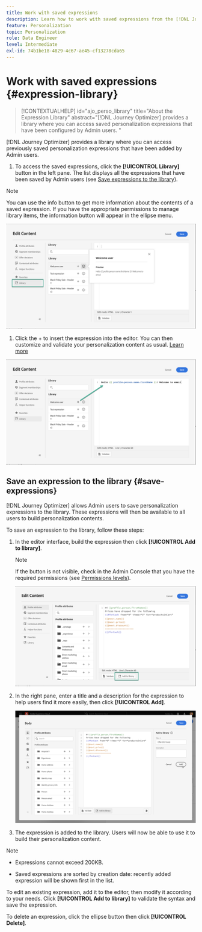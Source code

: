 ```yaml
---
title: Work with saved expressions
description: Learn how to work with saved expressions from the [!DNL Journey Optimizer] library.
feature: Personalization
topic: Personalization
role: Data Engineer
level: Intermediate
exl-id: 74b1be18-4829-4c67-ae45-cf13278cda65
---
```

# Work with saved expressions {#expression-library}

>[!CONTEXTUALHELP]
>id="ajo_perso_library"
>title="About the Expression Library"
>abstract="[!DNL Journey Optimizer] provides a library where you can access saved personalization expressions that have been configured by Admin users. "

[!DNL Journey Optimizer] provides a library where you can access previously saved personalization expressions that have been added by Admin users. 

1. To access the saved expressions, click the **[!UICONTROL Library]** button in the left pane. The list displays all the expressions that have been saved by Admin users (see [Save expressions to the library](#save-expressions)).

>[!NOTE]
>
>You can use the info button to get more information about the contents of a saved expression. If you have the appropriate permissions to manage library items, the information button will appear in the ellipse menu.
    
![](assets/library-list.png)

1. Click the + to insert the expression into the editor. You can then customize and validate your personalization content as usual. [Learn more](../personalization/personalization-build-expressions.md)

![](assets/library-add.png)

## Save an expression to the library {#save-expressions}

[!DNL Journey Optimizer] allows Admin users to save personalization expressions to the library. These expressions will then be available to all users to build personalization contents.

To save an expression to the library, follow these steps:

1. In the editor interface, build the expression then click **[!UICONTROL Add to library]**. 

    >[!NOTE]
    >
    >If the button is not visible, check in the Admin Console that you have the required permissions (see [Permissions levels](../administration/high-low-permissions.md)).

    ![](assets/library-save.png)

1. In the right pane, enter a title and a description for the expression to help users find it more easily, then click **[!UICONTROL Add]**.

    ![](assets/add-expression.png)

1. The expression is added to the library. Users will now be able to use it to build their personalization content.


>[!NOTE]
>
>* Expressions cannot exceed 200KB.
>
>* Saved expressions are sorted by creation date: recently added expression will be shown first in the list.


To edit an existing expression, add it to the editor, then modify it according to your needs. Click **[!UICONTROL Add to library]** to validate the syntax and save the expression.

To delete an expression, click the ellipse button then click **[!UICONTROL Delete]**.
